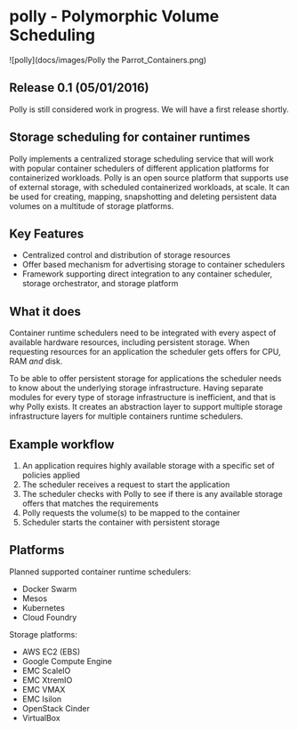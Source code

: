 # polly - Polymorphic Volume Scheduling

![polly](docs/images/Polly the Parrot_Containers.png)

## Release 0.1 (05/01/2016)
Polly is still considered work in progress. We will have a first release shortly.

## Storage scheduling for container runtimes
Polly implements a centralized storage scheduling service that will work with popular container schedulers of different application platforms for containerized workloads. Polly is an open source platform that supports use of external storage, with scheduled containerized workloads, at scale. It can be used for creating, mapping, snapshotting and deleting persistent data volumes on a multitude of storage platforms.

## Key Features
- Centralized control and distribution of storage resources
- Offer based mechanism for advertising storage to container schedulers
- Framework supporting direct integration to any container scheduler, storage orchestrator, and storage platform

## What it does
Container runtime schedulers need to be integrated with every aspect of available hardware resources, including persistent storage. When requesting resources for an application the scheduler gets offers for CPU, RAM _and_ disk.

To be able to offer persistent storage for applications the scheduler needs to know about the underlying storage infrastructure. Having separate modules for every type of storage infrastructure is inefficient, and that is why Polly exists. It creates an abstraction layer to support multiple storage infrastructure layers for multiple containers runtime schedulers.

## Example workflow

1. An application requires highly available storage with a specific set of policies applied
1. The scheduler receives a request to start the application
3. The scheduler checks with Polly to see if there is any available storage offers that matches the requirements
4. Polly requests the volume(s) to be mapped to the container
5. Scheduler starts the container with persistent storage

## Platforms
Planned supported container runtime schedulers:
 - Docker Swarm
 - Mesos
 - Kubernetes
 - Cloud Foundry

Storage platforms:
 - AWS EC2 (EBS)
 - Google Compute Engine
 - EMC ScaleIO
 - EMC XtremIO
 - EMC VMAX
 - EMC Isilon
 - OpenStack Cinder
 - VirtualBox
